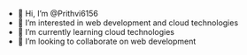- 👋 Hi, I’m @Prithvi6156
- 👀 I’m interested in web development and cloud technologies
- 🌱 I’m currently learning cloud technologies
- 💞️ I’m looking to collaborate on web development

<!---
Prithvi6156/Prithvi6156 is a ✨ special ✨ repository because its `README.md` (this file) appears on your GitHub profile.
You can click the Preview link to take a look at your changes.
--->
